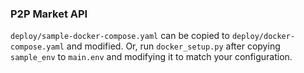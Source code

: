 ### P2P Market API

`deploy/sample-docker-compose.yaml` can be copied to `deploy/docker-compose.yaml` and modified. Or, run `docker_setup.py` after copying `sample_env` to `main.env` and modifying it to match your configuration.
